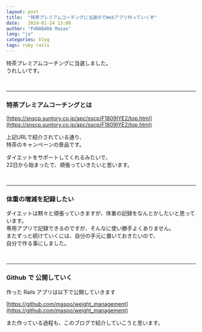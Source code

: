 ```yaml
---
layout: post
title:  "特茶プレミアムコーチングに当選のでWebアプリ作っていくぞ"
date:   2019-01-24 13:00
author: "FUNABARA Masao"
lang: "ja"
categories: blog
tags: ruby rails
---
```


特茶プレミアムコーチングに当選しました。  
うれしいです。

<br>

---

### 特茶プレミアムコーチングとは

[https://snscp.suntory.co.jp/apc/sscp/F1809IYE2/top.html](https://snscp.suntory.co.jp/apc/sscp/F1809IYE2/top.html)

上記URLで紹介されている通り、  
特茶のキャンペーンの景品です。  


ダイエットをサポートしてくれるみたいで、  
22日から始まったで、頑張っていきたいと思います。

<br>

---

### 体重の増減を記録したい

ダイエットは黙々と頑張っていきますが、体重の記録をなんとかしたいと思っています。  
専用アプリで記録できるのですが、そんなに使い勝手よくありません。  
またずっと続けていくには、自分の手元に置いておきたいので、  
自分で作る事にしました。

<br>

---

### Github で 公開していく

作った Rails アプリは以下で公開していきます

[https://github.com/masoo/weight_management](https://github.com/masoo/weight_management)

また作っている過程も、このブログで紹介していこうと思います。
